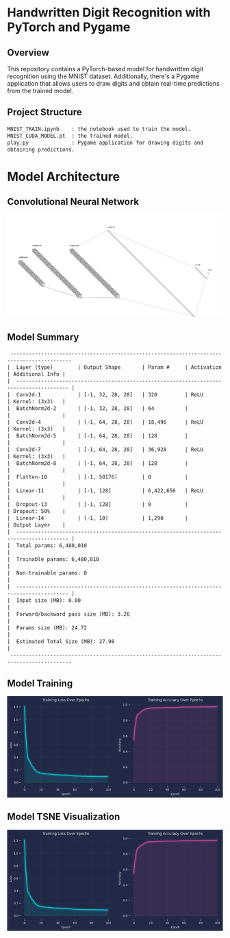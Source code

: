 
# Handwritten Digit Recognition with PyTorch and Pygame


## Overview
This repository contains a PyTorch-based model for handwritten digit recognition using the MNIST dataset. Additionally, there's a Pygame application that allows users to draw digits and obtain real-time predictions from the trained model.

## Project Structure
    MNIST_TRAIN.ipynb    : the notebook used to train the model.
    MNIST_CUDA_MODEL.pt  : the trained model.
    play.py              : Pygame application for drawing digits and obtaining predictions.
# Model Architecture

## Convolutional Neural Network
![CNN Model](Assets/Lenet-Full.jpg)

## Model Summary
```
 ------------------------------------------------------------------------------------------  
|  Layer (type)        | Output Shape       | Param #     | Activation   | Additional Info |
|  --------------------------------------------------------------------------------------- |
|  Conv2d-1            | [-1, 32, 28, 28]   | 320         | ReLU         | Kernel: (3x3)   |
|  BatchNorm2d-2       | [-1, 32, 28, 28]   | 64          |              |                 |
|  Conv2d-4            | [-1, 64, 28, 28]   | 18,496      | ReLU         | Kernel: (3x3)   |
|  BatchNorm2d-5       | [-1, 64, 28, 28]   | 128         |              |                 |
|  Conv2d-7            | [-1, 64, 28, 28]   | 36,928      | ReLU         | Kernel: (3x3)   |
|  BatchNorm2d-8       | [-1, 64, 28, 28]   | 128         |              |                 |
|  Flatten-10          | [-1, 50176]        | 0           |              |                 |
|  Linear-11           | [-1, 128]          | 6,422,656   | ReLU         |                 |
|  Dropout-13          | [-1, 128]          | 0           |              | Dropout: 50%    |
|  Linear-14           | [-1, 10]           | 1,290       |              | Output Layer    |
|  --------------------------------------------------------------------------------------- |
|  Total params: 6,480,010                                                                 |
|  Trainable params: 6,480,010                                                             |
|  Non-trainable params: 0                                                                 |
|  --------------------------------------------------------------------------------------- |
|  Input size (MB): 0.00                                                                   |
|  Forward/backward pass size (MB): 3.26                                                   |
|  Params size (MB): 24.72                                                                 |
|  Estimated Total Size (MB): 27.98                                                        |
 ------------------------------------------------------------------------------------------  
```

## Model Training
![Training_vs_loss_epochs_pink_and_blue](Assets/Training_vs_loss_epochs_pink_and_blue.png)

## Model TSNE Visualization

![CNN Model](Assets/Training_vs_loss_epochs_pink_and_blue.png)
